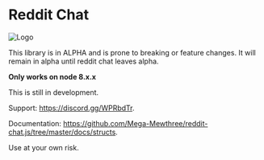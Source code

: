 # Reddit Chat

![Logo](https://media.discordapp.net/attachments/444699521398865943/482794739611992064/reddit-chat-js-logo-256px.png)

This library is in ALPHA and is prone to breaking or feature changes. It will remain in alpha until reddit chat leaves alpha.

**Only works on node 8.x.x**

This is still in development.

Support: https://discord.gg/WPRbdTr.

Documentation: https://github.com/Mega-Mewthree/reddit-chat.js/tree/master/docs/structs.

Use at your own risk.
